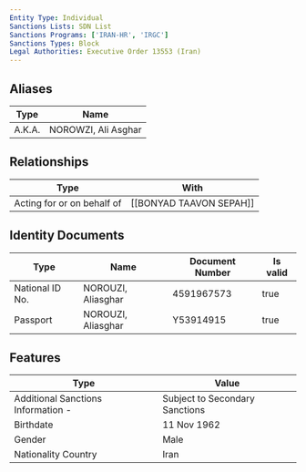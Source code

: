 ```yaml
---
Entity Type: Individual
Sanctions Lists: SDN List
Sanctions Programs: ['IRAN-HR', 'IRGC']
Sanctions Types: Block
Legal Authorities: Executive Order 13553 (Iran)
---
```


## Aliases
| Type  | Name      | 
|-------|-----------|
| A.K.A. | NOROWZI, Ali Asghar |

## Relationships
| Type  | With      | 
|-------|-----------|
| Acting for or on behalf of | [[BONYAD TAAVON SEPAH]] |

## Identity Documents
| Type  | Name      | Document Number | Is valid |
|-------|-----------|-----------------|----------|
| National ID No. | NOROUZI, Aliasghar | 4591967573 | true |
| Passport | NOROUZI, Aliasghar | Y53914915 | true |

## Features
| Type  | Value      |
|-------|------------|
| Additional Sanctions Information - | Subject to Secondary Sanctions |
| Birthdate | 11 Nov 1962 |
| Gender | Male |
| Nationality Country | Iran |
